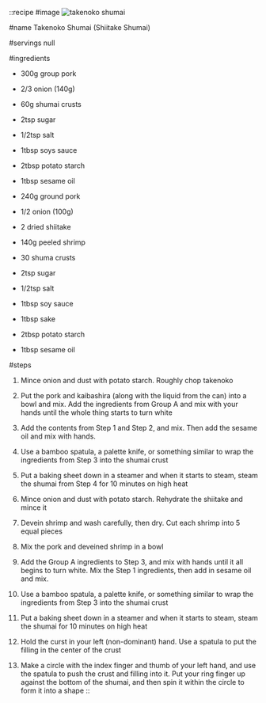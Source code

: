::recipe
#image
![takenoko shumai](/img/vol7/shumai.jpg)

#name
Takenoko Shumai (Shiitake Shumai)

#servings
null

#ingredients
- 300g group pork
- 2/3 onion (140g)
- 60g shumai crusts

- 2tsp sugar
- 1/2tsp salt
- 1tbsp soys sauce
- 2tbsp potato starch
- 1tbsp sesame oil

- 240g ground pork
- 1/2 onion (100g)
- 2 dried shiitake
- 140g peeled shrimp
- 30 shuma crusts

- 2tsp sugar
- 1/2tsp salt
- 1tbsp soy sauce
- 1tbsp sake
- 2tbsp potato starch
- 1tbsp sesame oil

#steps
1. Mince onion and dust with potato starch. Roughly chop takenoko

2. Put the pork and kaibashira (along with the liquid from the can) into a bowl and mix. Add the ingredients from Group A and mix with your hands until the whole thing starts to turn white

3. Add the contents from Step 1 and Step 2, and mix. Then add the sesame oil and mix with hands.

4. Use a bamboo spatula, a palette knife, or something similar to wrap the ingredients from Step 3 into the shumai crust

5. Put a baking sheet down in a steamer and when it starts to steam, steam the shumai from Step 4 for 10 minutes on high heat

6. Mince onion and dust with potato starch. Rehydrate the shiitake and mince it

7. Devein shrimp and wash carefully, then dry. Cut each shrimp into 5 equal pieces

8. Mix the pork and deveined shrimp in a bowl

9. Add the Group A ingredients to Step 3, and mix with hands until it all begins to turn white. Mix the Step 1 ingredients, then add in sesame oil and mix.

10. Use a bamboo spatula, a palette knife, or something similar to wrap the ingredients from Step 3 into the shumai crust

11. Put a baking sheet down in a steamer and when it starts to steam, steam the shumai for 10 minutes on high heat

12. Hold the curst in your left (non-dominant) hand. Use a spatula to put the filling in the center of the crust

13. Make a circle with the index finger and thumb of your left hand, and use the spatula to push the crust and filling into it. Put your ring finger up against the bottom of the shumai, and then spin it within the circle to form it into a shape
::